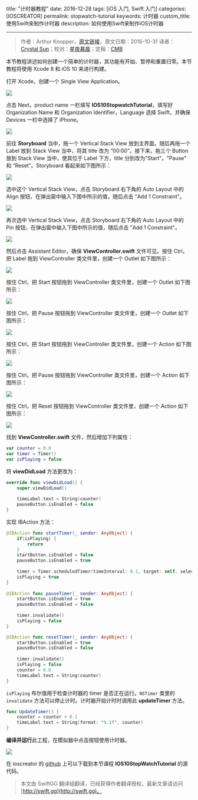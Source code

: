 title: "计时器教程"
date: 2016-12-28
tags: [iOS 入门, Swift 入门]
categories: [IOSCREATOR]
permalink: stopwatch-tutorial
keywords: 计时器
custom_title: 使用Swift来制作计时器
description: 如何使用Swift来制作iOS计时器

---
> 作者：Arthur Knopper，[原文链接](https://www.ioscreator.com/tutorials/stopwatch-tutorial)，原文日期：2016-10-31
> 译者：[Crystal Sun](http://www.jianshu.com/users/7a2d2cc38444/latest_articles)；校对：[星夜暮晨](http://www.jianshu.com/users/ef1058d2d851)；定稿：[CMB](https://github.com/chenmingbiao)
  







<!--此处开始正文-->

本节教程讲述如何创建一个简单的计时器，其功能有开始、暂停和重置归零。本节教程将使用 Xcode 8 和 iOS 10 来进行构建。

<!--more-->

打开 Xcode，创建一个 Single View Application。

![](https://static1.squarespace.com/static/52428a0ae4b0c4a5c2a2cede/t/5818680a2e69cfd82f6eb336/1477994519169/?format=750w)

点击 Next，product name 一栏填写 **IOS10StopwatchTutorial**，填写好 Organization Name 和 Organization Identifier，Language 选择 Swift，并确保 Devices 一栏中选择了 iPhone。

![](https://static1.squarespace.com/static/52428a0ae4b0c4a5c2a2cede/t/58111af003596ed12432a1e1/1477516030196/?format=750w)

前往 **Storyboard** 当中，拖一个 Vertical Stack View 放到主界面。随后再拖一个 Label 放到 Stack View  当中，将其 title 改为 “00:00”。接下来，拖三个 Button 放到 Stack View 当中，使其位于 Label 下方，title 分别改为"Start"，"Pause" 和 “Reset”。Storyboard 看起来如下图所示：

![](https://static1.squarespace.com/static/52428a0ae4b0c4a5c2a2cede/t/58132619cd0f68a2ef867be5/1477649960973/?format=500w)

选中这个 Vertical Stack View，点击 Storyboard 右下角的 Auto Layout 中的 Align 按钮，在弹出窗中输入下图中所示的值，随后点击 "Add 1 Constraint"。

![](https://static1.squarespace.com/static/52428a0ae4b0c4a5c2a2cede/t/58132a3137c581f8dfa83a05/1477651002792/?format=300w)

再次选中 Vertical Stack View，点击 Storyboard 右下角的 Auto Layout 中的 Pin 按钮，在弹出窗中输入下图中所示的值，随后点击 "Add 1 Constraint"。

![](https://static1.squarespace.com/static/52428a0ae4b0c4a5c2a2cede/t/5813291c20099ee15feb42c3/1477650727701/?format=300w)

然后点击 Assistant Editor，确保 **ViewController.swift** 文件可见。按住 Ctrl，把 Label 拖到 ViewController 类文件里，创建一个 Outlet 如下图所示：

![](https://static1.squarespace.com/static/52428a0ae4b0c4a5c2a2cede/t/58111b36f5e231f870d43617/1477516096940/?format=300w)

按住 Ctrl，把 Start 按钮拖到 ViewController 类文件里，创建一个 Outlet 如下图所示：

![](https://static1.squarespace.com/static/52428a0ae4b0c4a5c2a2cede/t/5817580115d5dbcebad10099/1477924878395/?format=300w)

按住 Ctrl，把 Pause 按钮拖到 ViewController 类文件里，创建一个 Outlet 如下图所示：

![](https://static1.squarespace.com/static/52428a0ae4b0c4a5c2a2cede/t/58111b77f5e231f870d43c71/1477516158454/?format=300w)

按住 Ctrl，把 Start 按钮拖到 ViewController 类文件里，创建一个 Action 如下图所示：

![](https://static1.squarespace.com/static/52428a0ae4b0c4a5c2a2cede/t/58111ba9f5e231f870d43f6a/1477516210527/?format=300w)

按住 Ctrl，把 Pause 按钮拖到 ViewController 类文件里，创建一个 Action 如下图所示：

![](https://static1.squarespace.com/static/52428a0ae4b0c4a5c2a2cede/t/58111bc0f5e231f870d440f3/1477516242256/?format=300w)

按住 Ctrl，把 Reset 按钮拖到 ViewController 类文件里，创建一个 Action 如下图所示：

![](https://static1.squarespace.com/static/52428a0ae4b0c4a5c2a2cede/t/58111be9f5e231f870d4433f/1477516273240/?format=300w)

找到 **ViewController.swift** 文件，然后增加下列属性：

```swift
var counter = 0.0
var timer = Timer()
var isPlaying = false
```

将 **viewDidLoad** 方法更改为：

```swift
override func viewDidLoad() {
    super.viewDidLoad()
        
    timeLabel.text = String(counter)
    pauseButton.isEnabled = false
}
```

实现 IBAction 方法：

```swift
@IBAction func startTimer(_ sender: AnyObject) {
    if(isPlaying) {
        return
    }
    startButton.isEnabled = false
    pauseButton.isEnabled = true
        
    timer = Timer.scheduledTimer(timeInterval: 0.1, target: self, selector: #selector(UpdateTimer), userInfo: nil, repeats: true)
    isPlaying = true
}
    
@IBAction func pauseTimer(_ sender: AnyObject) {
    startButton.isEnabled = true
    pauseButton.isEnabled = false
        
    timer.invalidate()
    isPlaying = false
}

@IBAction func resetTimer(_ sender: AnyObject) {
    startButton.isEnabled = true
    pauseButton.isEnabled = false
        
    timer.invalidate()
    isPlaying = false
    counter = 0.0
    timeLabel.text = String(counter)
}
```

`isPlaying` 布尔值用于检查计时器的 timer 是否正在运行。`NSTimer` 类里的 `invalidate` 方法可以停止计时。计时器开始计时时调用此 **updateTimer** 方法。

```swift
func UpdateTimer() {
    counter = counter + 0.1
    timeLabel.text = String(format: "%.1f", counter)
}
```

**编译并运行**此工程，在模拟器中点击按钮使用计时器。

![](https://static1.squarespace.com/static/52428a0ae4b0c4a5c2a2cede/t/5817ac0eb3db2be38a2bda56/1477946395357/?format=500w)

在 ioscreator 的 [github](https://github.com/ioscreator/ioscreator) 上可以下载到本节课程 **IOS10StopWatchTutorial** 的源代码。
> 本文由 SwiftGG 翻译组翻译，已经获得作者翻译授权，最新文章请访问 [http://swift.gg](http://swift.gg)。